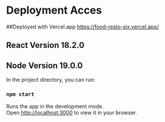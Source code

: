 # Deployment Acces
##Deployed with Vercel.app
https://food-resto-six.vercel.app/

## React Version 18.2.0
## Node Version 19.0.0

In the project directory, you can run:

### `npm start`

Runs the app in the development mode.\
Open [http://localhost:3000](http://localhost:3000) to view it in your browser.

